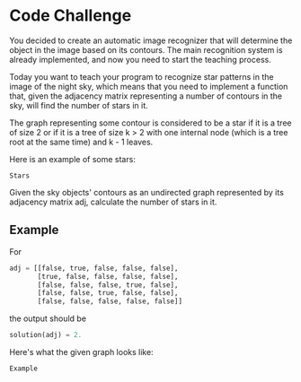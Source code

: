 # Code Challenge

You decided to create an automatic image recognizer that will determine the object in the image based on its contours. The main recognition system is already implemented, and now you need to start the teaching process.

Today you want to teach your program to recognize star patterns in the image of the night sky, which means that you need to implement a function that, given the adjacency matrix representing a number of contours in the sky, will find the number of stars in it.

The graph representing some contour is considered to be a star if it is a tree of size 2 or if it is a tree of size k > 2 with one internal node (which is a tree root at the same time) and k - 1 leaves.

Here is an example of some stars:
```
Stars
```
Given the sky objects' contours as an undirected graph represented by its adjacency matrix adj, calculate the number of stars in it.

## Example

For
```python
adj = [[false, true, false, false, false],
       [true, false, false, false, false],
       [false, false, false, true, false],
       [false, false, true, false, false],
       [false, false, false, false, false]]
```
the output should be
```python
solution(adj) = 2.
```
Here's what the given graph looks like:

```python
Example
```